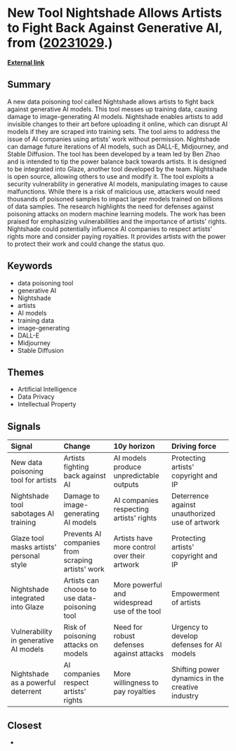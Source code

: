 # __New Tool Nightshade Allows Artists to Fight Back Against Generative AI__, from ([20231029](https://kghosh.substack.com/p/20231029).)

__[External link](https://www.technologyreview.com/2023/10/23/1082189/data-poisoning-artists-fight-generative-ai/)__



## Summary

A new data poisoning tool called Nightshade allows artists to fight back against generative AI models. This tool messes up training data, causing damage to image-generating AI models. Nightshade enables artists to add invisible changes to their art before uploading it online, which can disrupt AI models if they are scraped into training sets. The tool aims to address the issue of AI companies using artists' work without permission. Nightshade can damage future iterations of AI models, such as DALL-E, Midjourney, and Stable Diffusion. The tool has been developed by a team led by Ben Zhao and is intended to tip the power balance back towards artists. It is designed to be integrated into Glaze, another tool developed by the team. Nightshade is open source, allowing others to use and modify it. The tool exploits a security vulnerability in generative AI models, manipulating images to cause malfunctions. While there is a risk of malicious use, attackers would need thousands of poisoned samples to impact larger models trained on billions of data samples. The research highlights the need for defenses against poisoning attacks on modern machine learning models. The work has been praised for emphasizing vulnerabilities and the importance of artists' rights. Nightshade could potentially influence AI companies to respect artists' rights more and consider paying royalties. It provides artists with the power to protect their work and could change the status quo.

## Keywords

* data poisoning tool
* generative AI
* Nightshade
* artists
* AI models
* training data
* image-generating
* DALL-E
* Midjourney
* Stable Diffusion

## Themes

* Artificial Intelligence
* Data Privacy
* Intellectual Property

## Signals

| Signal                                   | Change                                            | 10y horizon                                  | Driving force                                    |
|:-----------------------------------------|:--------------------------------------------------|:---------------------------------------------|:-------------------------------------------------|
| New data poisoning tool for artists      | Artists fighting back against AI                  | AI models produce unpredictable outputs      | Protecting artists' copyright and IP             |
| Nightshade tool sabotages AI training    | Damage to image-generating AI models              | AI companies respecting artists' rights      | Deterrence against unauthorized use of artwork   |
| Glaze tool masks artists' personal style | Prevents AI companies from scraping artists' work | Artists have more control over their artwork | Protecting artists' copyright and IP             |
| Nightshade integrated into Glaze         | Artists can choose to use data-poisoning tool     | More powerful and widespread use of the tool | Empowerment of artists                           |
| Vulnerability in generative AI models    | Risk of poisoning attacks on models               | Need for robust defenses against attacks     | Urgency to develop defenses for AI models        |
| Nightshade as a powerful deterrent       | AI companies respect artists' rights              | More willingness to pay royalties            | Shifting power dynamics in the creative industry |

## Closest

* 